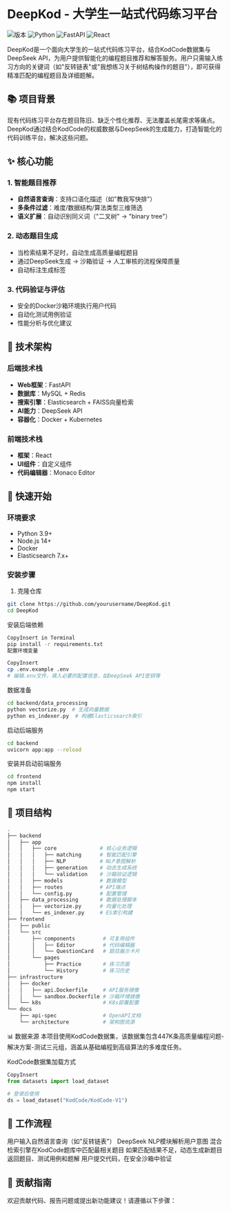 # DeepKod - 大学生一站式代码练习平台

![版本](https://img.shields.io/badge/版本-0.1.0-blue)
![Python](https://img.shields.io/badge/Python-3.9+-green)
![FastAPI](https://img.shields.io/badge/FastAPI-latest-brightgreen)
![React](https://img.shields.io/badge/React-latest-blue)

DeepKod是一个面向大学生的一站式代码练习平台，结合KodCode数据集与DeepSeek API，为用户提供智能化的编程题目推荐和解答服务。用户只需输入练习方向的关键词（如"反转链表"或"我想练习关于树结构操作的题目"），即可获得精准匹配的编程题目及详细题解。

## 📚 项目背景

现有代码练习平台存在题目陈旧、缺乏个性化推荐、无法覆盖长尾需求等痛点。DeepKod通过结合KodCode的权威数据与DeepSeek的生成能力，打造智能化的代码训练平台，解决这些问题。

## ✨ 核心功能

### 1. 智能题目推荐

- **自然语言查询**：支持口语化描述（如"教我写快排"）
- **多条件过滤**：难度/数据结构/算法类型三维筛选
- **语义扩展**：自动识别同义词（"二叉树" → "binary tree"）

### 2. 动态题目生成

- 当检索结果不足时，自动生成高质量编程题目
- 通过DeepSeek生成 → 沙箱验证 → 人工审核的流程保障质量
- 自动标注生成标签

### 3. 代码验证与评估

- 安全的Docker沙箱环境执行用户代码
- 自动化测试用例验证
- 性能分析与优化建议

## 🔧 技术架构

### 后端技术栈

- **Web框架**：FastAPI
- **数据库**：MySQL + Redis
- **搜索引擎**：Elasticsearch + FAISS向量检索
- **AI能力**：DeepSeek API
- **容器化**：Docker + Kubernetes

### 前端技术栈

- **框架**：React
- **UI组件**：自定义组件
- **代码编辑器**：Monaco Editor

## 🚀 快速开始

### 环境要求

- Python 3.9+
- Node.js 14+
- Docker
- Elasticsearch 7.x+

### 安装步骤

1. 克隆仓库

```bash
git clone https://github.com/yourusername/DeepKod.git
cd DeepKod
```

安装后端依赖

```bash
CopyInsert in Terminal
pip install -r requirements.txt
配置环境变量
```

```bash
CopyInsert
cp .env.example .env
# 编辑.env文件，填入必要的配置信息，如DeepSeek API密钥等
```

数据准备

```bash
cd backend/data_processing
python vectorize.py  # 生成向量数据
python es_indexer.py  # 构建Elasticsearch索引
```

启动后端服务

```bash
cd backend
uvicorn app:app --reload
```

安装并启动前端服务

```bash
cd frontend
npm install
npm start
```

## 📁 项目结构

```bash
.
├── backend
│   ├── app
│   │   ├── core              # 核心业务逻辑
│   │   │   ├── matching      # 智能匹配引擎
│   │   │   ├── NLP           # NLP意图解析
│   │   │   ├── generation    # 动态生成系统
│   │   │   └── validation    # 沙箱验证逻辑
│   │   ├── models            # 数据模型
│   │   ├── routes            # API端点
│   │   └── config.py         # 配置管理
│   ├── data_processing       # 数据处理脚本
│   │   ├── vectorize.py      # 向量化处理
│   │   └── es_indexer.py     # ES索引构建
├── frontend
│   ├── public
│   └── src
│       ├── components         # 可复用组件
│       │   ├── Editor         # 代码编辑器
│       │   └── QuestionCard   # 题目展示卡片
│       └── pages
│           ├── Practice       # 练习页面
│           └── History        # 练习历史
├── infrastructure
│   ├── docker
│   │   ├── api.Dockerfile     # API服务镜像
│   │   └── sandbox.Dockerfile # 沙箱环境镜像
│   └── k8s                    # K8s部署配置
└── docs
    ├── api-spec               # OpenAPI文档
    └── architecture           # 架构图资源
```

📊 数据来源
本项目使用KodCode数据集，该数据集包含447K条高质量编程问题-解决方案-测试三元组，涵盖从基础编程到高级算法的多难度任务。

KodCode数据集加载方式

```python
CopyInsert
from datasets import load_dataset

# 登录后使用
ds = load_dataset("KodCode/KodCode-V1")
```

## 🔄 工作流程

用户输入自然语言查询（如"反转链表"）
DeepSeek NLP模块解析用户意图
混合检索引擎在KodCode题库中匹配最相关题目
如果匹配结果不足，动态生成新题目
返回题目、测试用例和题解
用户提交代码，在安全沙箱中验证

## 🤝 贡献指南

欢迎贡献代码、报告问题或提出新功能建议！请遵循以下步骤：
